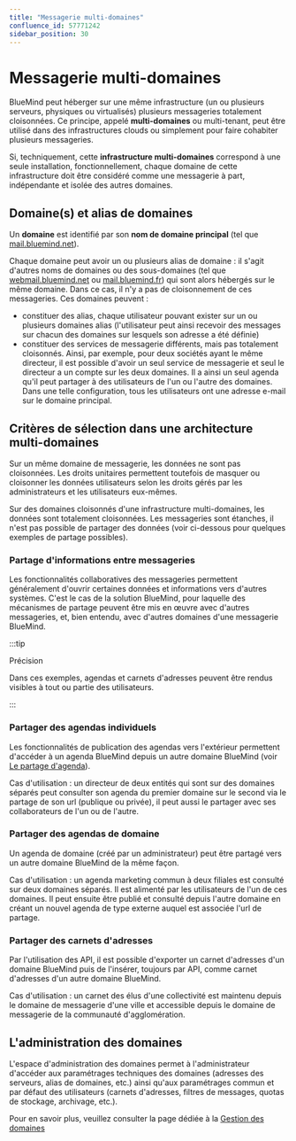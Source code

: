 ```yaml
---
title: "Messagerie multi-domaines"
confluence_id: 57771242
sidebar_position: 30
---
```

# Messagerie multi-domaines

BlueMind peut héberger sur une même infrastructure (un ou plusieurs serveurs, physiques ou virtualisés) plusieurs messageries totalement cloisonnées. Ce principe, appelé **multi-domaines** ou multi-tenant, peut être utilisé dans des infrastructures clouds ou simplement pour faire cohabiter plusieurs messageries.

Si, techniquement, cette **infrastructure multi-domaines** correspond à une seule installation, fonctionnellement, chaque domaine de cette infrastructure doit être considéré comme une messagerie à part, indépendante et isolée des autres domaines.


## Domaine(s) et alias de domaines

Un **domaine** est identifié par son **nom de domaine principal** (tel que [mail.bluemind.net](http://mail.bluemind.net)).

Chaque domaine peut avoir un ou plusieurs alias de domaine : il s'agit d'autres noms de domaines ou des sous-domaines (tel que [webmail.bluemind.net](http://webmail.bluemind.net) ou [mail.bluemind.fr](http://mail.bluemind.fr)) qui sont alors hébergés sur le même domaine. Dans ce cas, il n'y a pas de cloisonnement de ces messageries.
Ces domaines peuvent :

- constituer des alias, chaque utilisateur pouvant exister sur un ou plusieurs domaines alias (l'utilisateur peut ainsi recevoir des messages sur chacun des domaines sur lesquels son adresse a été définie)
- constituer des services de messagerie différents, mais pas totalement cloisonnés. Ainsi, par exemple, pour deux sociétés ayant le même directeur, il est possible d'avoir un seul service de messagerie et seul le directeur a un compte sur les deux domaines. Il a ainsi un seul agenda qu'il peut partager à des utilisateurs de l'un ou l'autre des domaines. Dans une telle configuration, tous les utilisateurs ont une adresse e-mail sur le domaine principal.

## Critères de sélection dans une architecture multi-domaines

Sur un même domaine de messagerie, les données ne sont pas cloisonnées.
Les droits unitaires permettent toutefois de masquer ou cloisonner les données utilisateurs selon les droits gérés par les administrateurs et les utilisateurs eux-mêmes.

Sur des domaines cloisonnés d'une infrastructure multi-domaines, les données sont totalement cloisonnées.
Les messageries sont étanches, il n'est pas possible de partager des données (voir ci-dessous pour quelques exemples de partage possibles).

### Partage d'informations entre messageries

Les fonctionnalités collaboratives des messageries permettent généralement d'ouvrir certaines données et informations vers d'autres systèmes. C'est le cas de la solution BlueMind, pour laquelle des mécanismes de partage peuvent être mis en œuvre avec d'autres messageries, et, bien entendu, avec d'autres domaines d'une messagerie BlueMind.


:::tip

Précision

Dans ces exemples, agendas et carnets d'adresses peuvent être rendus visibles à tout ou partie des utilisateurs.

:::

### Partager des agendas individuels

Les fonctionnalités de publication des agendas vers l'extérieur permettent d'accéder à un agenda BlueMind depuis un autre domaine BlueMind (voir [Le partage d'agenda](../../Guide_de_l_utilisateur/L_agenda/Partager_un_calendrier.md)).

Cas d'utilisation : un directeur de deux entités qui sont sur des domaines séparés peut consulter son agenda du premier domaine sur le second via le partage de son url (publique ou privée), il peut aussi le partager avec ses collaborateurs de l'un ou de l'autre.

### Partager des agendas de domaine

Un agenda de domaine (créé par un administrateur) peut être partagé vers un autre domaine BlueMind de la même façon.

Cas d'utilisation : un agenda marketing commun à deux filiales est consulté sur deux domaines séparés. Il est alimenté par les utilisateurs de l'un de ces domaines. Il peut ensuite être publié et consulté depuis l'autre domaine en créant un nouvel agenda de type externe auquel est associée l'url de partage.

### Partager des carnets d'adresses

Par l'utilisation des API, il est possible d'exporter un carnet d'adresses d'un domaine BlueMind puis de l'insérer, toujours par API, comme carnet d'adresses d'un autre domaine BlueMind.

Cas d'utilisation : un carnet des élus d'une collectivité est maintenu depuis le domaine de messagerie d'une ville et accessible depuis le domaine de messagerie de la communauté d'agglomération.

## L'administration des domaines

L'espace d'administration des domaines permet à l'administrateur d'accéder aux paramétrages techniques des domaines (adresses des serveurs, alias de domaines, etc.) ainsi qu'aux paramétrages commun et par défaut des utilisateurs (carnets d'adresses, filtres de messages, quotas de stockage, archivage, etc.).

Pour en savoir plus, veuillez consulter la page dédiée à la [Gestion des domaines](/Guide_de_l_administrateur/Configuration/Gestion_des_domaines/)


